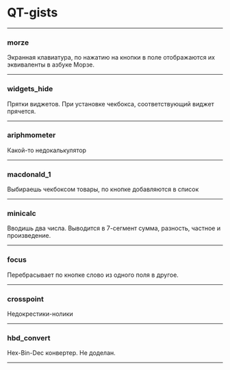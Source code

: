 # QT-gists  
* * *  
### morze  
Экранная клавиатура, по нажатию на кнопки в поле отображаются их эквиваленты в азбуке Морзе.  
* * *  
### widgets_hide  
Прятки виджетов. При установке чекбокса, соответствующий виджет прячется.  
* * *  
### ariphmometer  
Какой-то недокалькулятор  
* * *  
### macdonald_1  
Выбираешь чекбоксом товары, по кнопке добавляются в список  
* * *  
### minicalc  
Вводишь два числа. Выводится в 7-сегмент сумма, разность, частное и произведение.  
* * *  
### focus  
Перебрасывает по кнопке слово из одного поля в другое.  
* * *  
### crosspoint  
Недокрестики-нолики  
* * *  
### hbd_convert  
Hex-Bin-Dec конвертер. Не доделан.   
* * *  
